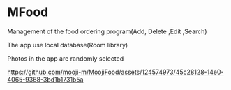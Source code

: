 # MFood
Management of the food ordering program(Add, Delete ,Edit ,Search)

The app use local database(Room library)

Photos in the app are randomly selected

https://github.com/mooji-m/MoojiFood/assets/124574973/45c28128-14e0-4065-9368-3bd1b1731b5a
